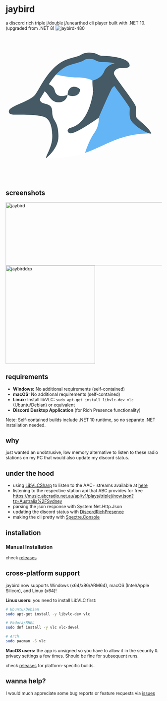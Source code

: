 # jaybird
a discord rich triple j/double j/unearthed cli player built with .NET 10. (upgraded from .NET 8)
![jaybird-480](https://github.com/user-attachments/assets/4284c356-7466-44fe-8e80-3400efebdfc1)<svg xmlns="http://www.w3.org/2000/svg"  viewBox="0 0 48 48" width="480px" height="480px"><path fill="#fff" d="M47.015,33c-1.025-2.288-4.951-4.092-5.19-4.975s-0.018-2.209-0.055-3.423 c-0.037-1.215-6.375-8.991-6.975-10.528c-0.291-0.746,0.628-2.715,1.988-2.715c1.613,0,2.864,1.062,2.864-0.042 c0-2.733-7.065-2.401-8.454-2.401c-1.252,0-1.597-1.049-4.321-1.132c-0.58,0-1.652-0.037-2.554,0.58 c-0.902,0.617-3.248,0.644-5.052,1.436c-5.45,2.391-8.025,9.331-9.442,11.043c-1.901,2.296-7.97,3.227-8.406,4.831 c-0.263,0.965,0.4,0.538,1.712,0.538s8.475,0.511,10.187,1.643c1.712,1.132,1.948,4.113,1.948,6.17C15.264,37.351,13.015,40,13,41 c0,0,5.702,0.248,11.456-1.371C31.666,37.6,36,33,47.015,33z"/><path fill="#64b5f6" d="M25.626,39.266C32.164,37.101,36.61,33,47.015,33c-1.025-2.288-5.646-3.944-5.885-4.828 c-0.239-0.883-0.626-2.126-0.663-3.34s-5.998-9.202-6.598-10.739c-0.291-0.746,0.987-3.244,2.347-3.244 c1.613,0,2.706,1.27,2.706,0.166c0-2.733-6.603-1.891-7.992-1.891c-1.252,0-1.234-0.041-3.957-0.124 c-0.58,0-1.546-0.907-2.447-0.29c-0.902,0.617-3.124,1.155-4.928,1.946c-2.083,0.914-4.195,1.3-5.57,3.007l1.286,0.154 c0,0,4.114,1.183,7.685,1.183S28,16,28,16l1.485,2.675L30,28c0,0,0.428,2.339-1.486,4.99C27.354,34.596,26.263,37.32,25.626,39.266 z"/><path fill="#455a64" d="M35.512,10.393c0,0-2.77,0.313-3.727,2.706S28,16,28,16s-0.08,1.377,0.252,3.499 c-1.767,11.544-7.269,11.472-7.863,11.94c-0.805,0.634-0.247,1.551,0.616,1.551C23.005,32.99,30,28,30,28s2.603-6.098,4.086-9.123 c0.73-1.489,2.245-1.537,2.245-1.537L34,14"/><path fill="#455a64" d="M20,20.563c0,0-2.575,1.188-3.716-0.331c-0.808-1.075,0.028-2.075-2.926-3.296l-2.112,2.388 c0,0,0.924-0.043,1.111,0.035c1.387,0.573,1.933,3.648,4.639,3.648S20,20.563,20,20.563"/><path fill="#455a64" d="M24,18.854c0,0-0.669-0.854-2-0.854c-1,0-2,0.854-2,2.563C21.364,21.416,24,21.1,24,18.854z"/><path fill="#455a64" d="M17.029,34.025c0-5.54-2.008-4.571-2.008-8.068c0-3.419-3.886-1.663-4.015-4.01 c0.368-0.511,1.065-1.632,1.531-2.431c1.552-2.661,3.898-6.682,7.426-8.23c0.719-0.315,1.611-0.557,2.473-0.792 c1.194-0.324,2.224-0.604,2.978-1.119c0.371-0.254,1.061-0.372,1.558-0.376c1.129,0.038,1.504,0.229,1.938,0.45 c0.471,0.24,1.116,0.57,2.112,0.57c1.378,0,2.897,0.154,4.18,0.388c-0.664,0.311-1.243,0.79-1.654,1.393 c-0.625,0.915-0.776,1.969-0.416,2.892c0.326,0.835,1.283,2.176,3.39,5.039c1.178,1.6,3.107,4.223,3.539,5.104 c0,0.283-0.012,0.566-0.025,0.862c-0.035,0.806-0.071,1.64,0.163,2.503c0.258,0.951,1.031,1.622,2.203,2.637 c0.561,0.486,3.97,2.648,4.614,2.165c-1.025-2.288-4.647-4.441-4.886-5.325c-0.239-0.883-0.037-1.932-0.074-3.147 s-6.46-9.028-7.061-10.564c-0.291-0.746,0.646-1.962,2.006-1.962c2.132,0,3.011-0.126,3.011-0.913c0-2.681-7.601-3.07-8.991-3.07 c-1.252,0-1.298-0.937-4.021-1.02c-0.58,0-1.813,0.109-2.715,0.725c-0.902,0.617-3.322,0.939-5.126,1.73 c-5.45,2.391-8.227,9.386-9.644,11.098c-1.901,2.296-8.041,3.549-8.477,5.153c-0.263,0.965,0.669,1.28,1.98,1.28 c0.257,0,0.731-0.005,1.339-0.005c2.494,0,7.251,0.089,8.627,0.999c1.712,1.132,2.057,3.989,2.057,6.046 C15.041,37.351,13.015,40,13,41C13,41,17.029,38,17.029,34.025z"/></svg>


## screenshots
<img width="769" height="203" alt="jaybird" src="https://github.com/user-attachments/assets/258a2661-0631-452f-8e51-dbcf720915b3" />
<img width="288" height="317" alt="jaybirddrp" src="https://github.com/user-attachments/assets/8b7ab240-911b-410a-ade1-205c1d880970" />


## requirements
- **Windows:** No additional requirements (self-contained)
- **macOS:** No additional requirements (self-contained)  
- **Linux:** Install libVLC: `sudo apt-get install libvlc-dev vlc` (Ubuntu/Debian) or equivalent
- **Discord Desktop Application** (for Rich Presence functionality)

Note: Self-contained builds include .NET 10 runtime, so no separate .NET installation needed.

## why
just wanted an unobtrusive, low memory alternative to listen to these radio stations on my PC that would also update my discord status.

## under the hood
- using [LibVLCSharp](https://www.nuget.org/packages/LibVLCSharp) to listen to the AAC+ streams available at [here](https://help.abc.net.au/hc/en-us/articles/4402927208079-Where-can-I-find-direct-stream-URLs-for-ABC-Radio-stations)
- listening to the respective station api that ABC provides for free https://music.abcradio.net.au/api/v1/plays/triplej/now.json?tz=Australia%2FSydney
- parsing the json response with System.Net.Http.Json
- updating the discord status with [DiscordRichPresence](https://github.com/Lachee/discord-rpc-csharp)
- making the cli pretty with [Spectre.Console](https://www.nuget.org/packages/Spectre.Console)


## installation

### Manual Installation
check [releases](https://github.com/uncleLukie/jaybird/releases)


## cross-platform support
jaybird now supports Windows (x64/x86/ARM64), macOS (Intel/Apple Silicon), and Linux (x64)!

**Linux users:** you need to install LibVLC first:
```bash
# Ubuntu/Debian
sudo apt-get install -y libvlc-dev vlc

# Fedora/RHEL
sudo dnf install -y vlc vlc-devel

# Arch
sudo pacman -S vlc
```

**MacOS users:** the app is unsigned so you have to allow it in the security & privacy settings a few times. Should be fine for subsequent runs.

check [releases](https://github.com/uncleLukie/jaybird/releases) for platform-specific builds.


## wanna help?
I would much appreciate some bug reports or feature requests via [issues](https://github.com/uncleLukie/jaybird/issues)
